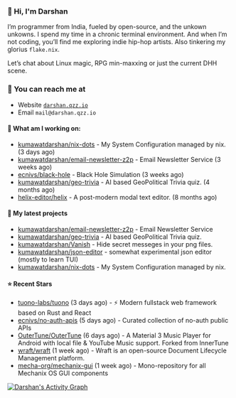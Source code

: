 ### 👋 Hi, I'm Darshan
I’m programmer from India, fueled by open-source, and the unkown unkowns. I spend my time in a chronic terminal environment. And when I’m not coding, you’ll find me exploring indie hip-hop artists. Also tinkering my glorius ```flake.nix```.

Let’s chat about Linux magic, RPG min-maxxing or just the current DHH scene.

### 📧 You can reach me at

* Website [`darshan.qzz.io`](https://darshan.qzz.io)
* Email `mail@darshan.qzz.io`

#### 👷 What am I working on:


- [kumawatdarshan/nix-dots](https://github.com/kumawatdarshan/nix-dots) - My System Configuration managed by nix. (3 days ago)
- [kumawatdarshan/email-newsletter-z2p](https://github.com/kumawatdarshan/email-newsletter-z2p) - Email Newsletter Service (3 weeks ago)
- [ecnivs/black-hole](https://github.com/ecnivs/black-hole) - Black Hole Simulation (3 weeks ago)
- [kumawatdarshan/geo-trivia](https://github.com/kumawatdarshan/geo-trivia) - AI based GeoPolitical Trivia quiz.  (4 months ago)
- [helix-editor/helix](https://github.com/helix-editor/helix) - A post-modern modal text editor. (8 months ago)

#### 🌱 My latest projects

- [kumawatdarshan/email-newsletter-z2p](https://github.com/kumawatdarshan/email-newsletter-z2p) - Email Newsletter Service
- [kumawatdarshan/geo-trivia](https://github.com/kumawatdarshan/geo-trivia) - AI based GeoPolitical Trivia quiz. 
- [kumawatdarshan/Vanish](https://github.com/kumawatdarshan/Vanish) - Hide secret messeges in your png files. 
- [kumawatdarshan/json-editor](https://github.com/kumawatdarshan/json-editor) - somewhat experimental json editor (mostly to learn TUI)
- [kumawatdarshan/nix-dots](https://github.com/kumawatdarshan/nix-dots) - My System Configuration managed by nix.

#### ⭐ Recent Stars

- [tuono-labs/tuono](https://github.com/tuono-labs/tuono) (3 days ago) - ⚡ Modern fullstack web framework based on Rust and React
- [ecnivs/no-auth-apis](https://github.com/ecnivs/no-auth-apis) (5 days ago) - Curated collection of no-auth public APIs
- [OuterTune/OuterTune](https://github.com/OuterTune/OuterTune) (6 days ago) - A Material 3 Music Player for Android with local file &amp; YouTube Music support. Forked from InnerTune
- [wraft/wraft](https://github.com/wraft/wraft) (1 week ago) - Wraft is an open-source Document Lifecycle Management platform. 
- [mecha-org/mechanix-gui](https://github.com/mecha-org/mechanix-gui) (1 week ago) - Mono-repository for all Mechanix OS GUI components

<div>
    <a href="#"><img alt="Darshan's Activity Graph" src="https://github-readme-activity-graph.vercel.app/graph?username=kumawatdarshan&custom_title=Darshan%27s%20Contribution%20Graph&bg_color=0D1117&color=FFFFFF&line=2c83f8&point=FFFFFF&hide_border=true" /></a>
<div> 
